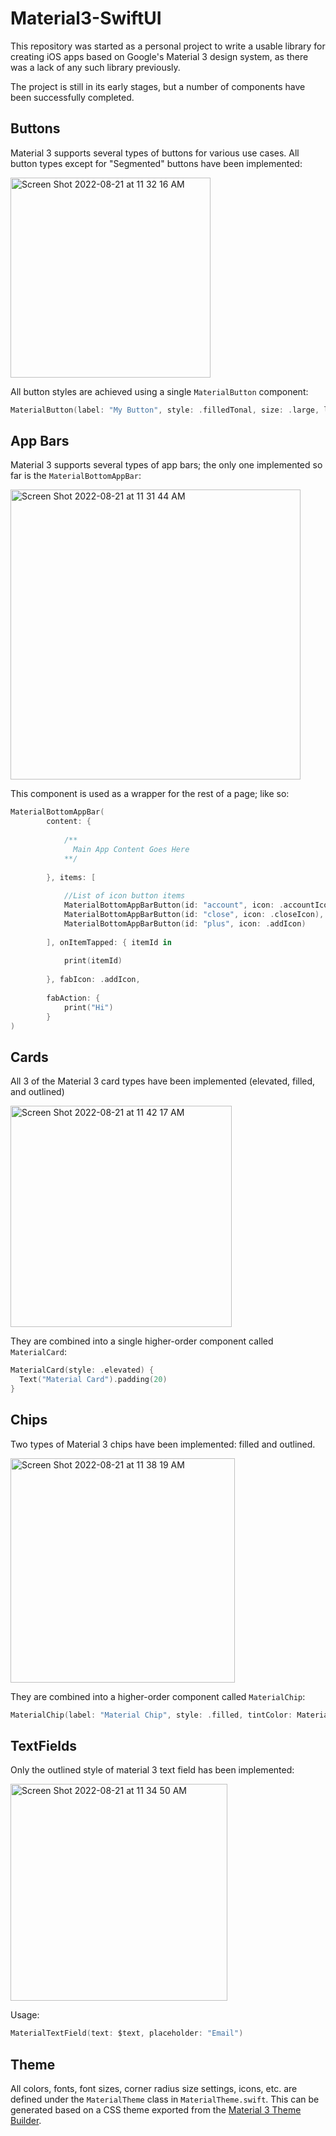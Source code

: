 # Material3-SwiftUI
This repository was started as a personal project to write a usable library for creating iOS apps based on Google's Material 3 design system, as there was a lack of any such library previously.

The project is still in its early stages, but a number of components have been successfully completed. 

## Buttons
Material 3 supports several types of buttons for various use cases. All button types except for "Segmented" buttons have been implemented:

<img width="320" alt="Screen Shot 2022-08-21 at 11 32 16 AM" src="https://user-images.githubusercontent.com/42253012/185806610-6e608ebd-a5ed-4abd-93fb-3366122ad269.png">

All button styles are achieved using a single `MaterialButton` component:
```swift
MaterialButton(label: "My Button", style: .filledTonal, size: .large, loading: false) // (Other options include "icon: MaterialTheme.Icon" and "fullWidth: Bool" 
```

## App Bars
Material 3 supports several types of app bars; the only one implemented so far is the `MaterialBottomAppBar`:

<img width="464" alt="Screen Shot 2022-08-21 at 11 31 44 AM" src="https://user-images.githubusercontent.com/42253012/185806243-22a6f739-e389-4f61-ad27-2ae7866a40f5.png">

This component is used as a wrapper for the rest of a page; like so:
```swift
MaterialBottomAppBar(
        content: {
            
            /**
              Main App Content Goes Here
            **/
            
        }, items: [
            
            //List of icon button items
            MaterialBottomAppBarButton(id: "account", icon: .accountIcon),
            MaterialBottomAppBarButton(id: "close", icon: .closeIcon),
            MaterialBottomAppBarButton(id: "plus", icon: .addIcon)
            
        ], onItemTapped: { itemId in
            
            print(itemId)
            
        }, fabIcon: .addIcon, 
        
        fabAction: {
            print("Hi")
        }
)
```

## Cards
All 3 of the Material 3 card types have been implemented (elevated, filled, and outlined)

<img width="354" alt="Screen Shot 2022-08-21 at 11 42 17 AM" src="https://user-images.githubusercontent.com/42253012/185806380-0652fa03-a6cb-4bbe-a4ea-8836357655c9.png">

They are combined into a single higher-order component called `MaterialCard`:

```swift
MaterialCard(style: .elevated) {
  Text("Material Card").padding(20)
}
```

## Chips
Two types of Material 3 chips have been implemented: filled and outlined. 

<img width="359" alt="Screen Shot 2022-08-21 at 11 38 19 AM" src="https://user-images.githubusercontent.com/42253012/185806511-75ee805a-692c-4227-adc2-048c031615a1.png">

They are combined into a higher-order component called `MaterialChip`:

```swift
MaterialChip(label: "Material Chip", style: .filled, tintColor: MaterialTheme.Colors.primary)
```

## TextFields
Only the outlined style of material 3 text field has been implemented:

<img width="347" alt="Screen Shot 2022-08-21 at 11 34 50 AM" src="https://user-images.githubusercontent.com/42253012/185806548-d4f7c8f1-81c8-428c-b96e-b8d9e818c884.png">

Usage:
```swift
MaterialTextField(text: $text, placeholder: "Email")
```

## Theme
All colors, fonts, font sizes, corner radius size settings, icons, etc. are defined under the `MaterialTheme` class in `MaterialTheme.swift`. This can be generated based on a CSS theme exported from the [Material 3 Theme Builder](https://m3.material.io/theme-builder#/dynamic).
